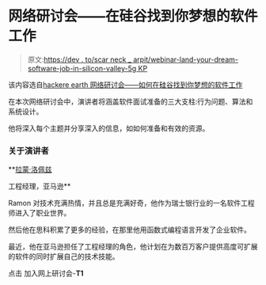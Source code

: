 # 网络研讨会——在硅谷找到你梦想的软件工作

> 原文:[https://dev . to/scar neck _ arpit/webinar-land-your-dream-software-job-in-silicon-valley-5g KP](https://dev.to/scarneck_arpit/webinar-land-your-dream-software-job-in-silicon-valley-5gkp)

该内容选自[hackere earth 网络研讨会——如何在硅谷找到你梦想的软件工作](https://resources.hackerearth.com/dream-software-job-silicon-valley?utm_source=dev2&utm_medium=am)

在本次网络研讨会中，演讲者将涵盖软件面试准备的三大支柱:行为问题、算法和系统设计。

他将深入每个主题并分享深入的信息，如如何准备和有效的资源。

### 关于演讲者

**[拉蒙·洛佩兹](https://www.successintech.com/)

工程经理，亚马逊**

Ramon 对技术充满热情，并且总是充满好奇，他作为瑞士银行业的一名软件工程师进入了职业世界。

然后他在思科积累了更多的经验，在那里他用函数式编程语言开发了企业软件。

最近，他在亚马逊担任了工程经理的角色，他计划在为数百万客户提供高度可扩展的软件的同时扩展自己的技术技能。

点击 加入网上研讨会-**T1**